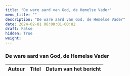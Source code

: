 ```yaml
---
title: "De ware aard van God, de Hemelse Vader"
menu_title: ""
description: "De ware aard van God, de Hemelse Vader"
date: 2024-02-01 06:00:01+00:82
draft: False
hidden: True
weight:
---
```

### De ware aard van God, de Hemelse Vader

**Auteur** | **Titel** | **Datum van het bericht**
---|---|---
